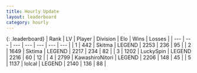 ```yaml
---
title: Hourly Update
layout: leaderboard
category: hourly
---
```


{: .leaderboard}
| Rank | LV | Player | Division | Elo | Wins | Losses |
| --- | --- | --- | --- | --- | --- | --- |
| <span data-change="0">1</span> | 442 | <span title="ID: 402846">Skitma</span> | LEGEND | <span data-change="0">2253</span> | <span data-change="0">236</span> | <span data-change="0">95</span> |
| <span data-change="0">2</span> | 1649 | <span title="ID: 353063">Sktima</span> | LEGEND | <span data-change="0">2217</span> | <span data-change="0">234</span> | <span data-change="0">82</span> |
| <span data-change="0">3</span> | 1202 | <span title="ID: 498412">LuckySpin</span> | LEGEND | <span data-change="0">2216</span> | <span data-change="0">60</span> | <span data-change="0">12</span> |
| <span data-change="0">4</span> | 2799 | <span title="ID: 164871">KawashiroNitori</span> | LEGEND | <span data-change="0">2206</span> | <span data-change="0">148</span> | <span data-change="0">45</span> |
| <span data-change="0">5</span> | 1137 | <span title="ID: 487583">lolcal</span> | LEGEND | <span data-change="0">2140</span> | <span data-change="0">136</span> | <span data-change="0">88</span> |